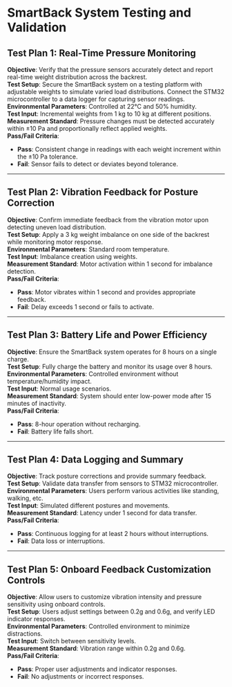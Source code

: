 # SmartBack System Testing and Validation

## Test Plan 1: Real-Time Pressure Monitoring
**Objective**: Verify that the pressure sensors accurately detect and report real-time weight distribution across the backrest.  
**Test Setup**: Secure the SmartBack system on a testing platform with adjustable weights to simulate varied load distributions. Connect the STM32 microcontroller to a data logger for capturing sensor readings.  
**Environmental Parameters**: Controlled at 22°C and 50% humidity.  
**Test Input**: Incremental weights from 1 kg to 10 kg at different positions.  
**Measurement Standard**: Pressure changes must be detected accurately within ±10 Pa and proportionally reflect applied weights.  
**Pass/Fail Criteria**:  
- **Pass**: Consistent change in readings with each weight increment within the ±10 Pa tolerance.  
- **Fail**: Sensor fails to detect or deviates beyond tolerance.

---

## Test Plan 2: Vibration Feedback for Posture Correction
**Objective**: Confirm immediate feedback from the vibration motor upon detecting uneven load distribution.  
**Test Setup**: Apply a 3 kg weight imbalance on one side of the backrest while monitoring motor response.  
**Environmental Parameters**: Standard room temperature.  
**Test Input**: Imbalance creation using weights.  
**Measurement Standard**: Motor activation within 1 second for imbalance detection.  
**Pass/Fail Criteria**:  
- **Pass**: Motor vibrates within 1 second and provides appropriate feedback.  
- **Fail**: Delay exceeds 1 second or fails to activate.

---

## Test Plan 3: Battery Life and Power Efficiency
**Objective**: Ensure the SmartBack system operates for 8 hours on a single charge.  
**Test Setup**: Fully charge the battery and monitor its usage over 8 hours.  
**Environmental Parameters**: Controlled environment without temperature/humidity impact.  
**Test Input**: Normal usage scenarios.  
**Measurement Standard**: System should enter low-power mode after 15 minutes of inactivity.  
**Pass/Fail Criteria**:  
- **Pass**: 8-hour operation without recharging.  
- **Fail**: Battery life falls short.

---

## Test Plan 4: Data Logging and Summary
**Objective**: Track posture corrections and provide summary feedback.  
**Test Setup**: Validate data transfer from sensors to STM32 microcontroller.  
**Environmental Parameters**: Users perform various activities like standing, walking, etc.  
**Test Input**: Simulated different postures and movements.  
**Measurement Standard**: Latency under 1 second for data transfer.  
**Pass/Fail Criteria**:  
- **Pass**: Continuous logging for at least 2 hours without interruptions.  
- **Fail**: Data loss or interruptions.

---

## Test Plan 5: Onboard Feedback Customization Controls
**Objective**: Allow users to customize vibration intensity and pressure sensitivity using onboard controls.  
**Test Setup**: Users adjust settings between 0.2g and 0.6g, and verify LED indicator responses.  
**Environmental Parameters**: Controlled environment to minimize distractions.  
**Test Input**: Switch between sensitivity levels.  
**Measurement Standard**: Vibration range within 0.2g and 0.6g.  
**Pass/Fail Criteria**:  
- **Pass**: Proper user adjustments and indicator responses.  
- **Fail**: No adjustments or incorrect responses.
